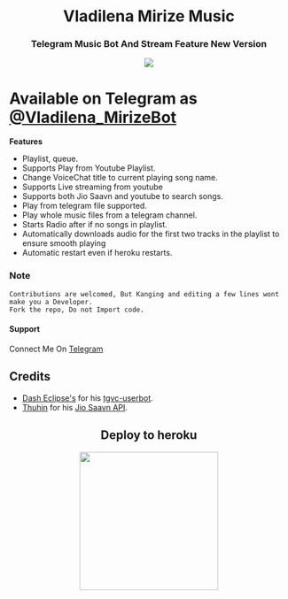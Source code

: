 <h1 align= center><b>Vladilena Mirize Music</b></h1>
<h3 align = center> Telegram Music Bot And Stream Feature New Version </h3>

<p align="center">
    <img src="https://telegra.ph/file/a7beb075ac7c82b445788.jpg">
 </p> 
 
# Available on Telegram as [@Vladilena_MirizeBot](https://t.me/Vladilena_MirizeBot)

**Features**

- Playlist, queue.
- Supports Play from Youtube Playlist.
- Change VoiceChat title to current playing song name.
- Supports Live streaming from youtube
- Supports both Jio Saavn and youtube to search songs.
- Play from telegram file supported.
- Play whole music files from a telegram channel.
- Starts Radio after if no songs in playlist.
- Automatically downloads audio for the first two tracks in the playlist to ensure smooth playing
- Automatic restart even if heroku restarts.

### Note

```
Contributions are welcomed, But Kanging and editing a few lines wont make you a Developer.
Fork the repo, Do not Import code.

```
#### Support

Connect Me On [Telegram](https://t.me/zenfrans)

## Credits 
- [Dash Eclipse's](https://github.com/dashezup) for his [tgvc-userbot](https://github.com/callsmusic/tgvc-userbot).
- [Thuhin](https://github.com/cachecleanerjeet) for his [Jio Saavn API](https://github.com/cachecleanerjeet/JiosaavnAPI).

   
<h2 align="center">
   Deploy to heroku
</h2>

<p align="center">
<a href="https://heroku.com/deploy?template=https://github.com/Wahyu213/vladilena-mirize.git"><img src="https://img.shields.io/badge/Deploy%20To%20Heroku-blueviolet?style=for-the-badge&logo=heroku" width="250"/</a>  
</p>


 
